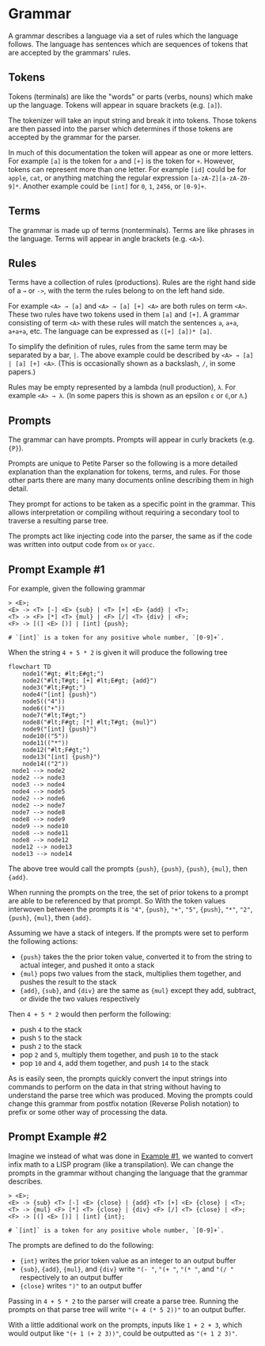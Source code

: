 ﻿# Grammar

A grammar describes a language via a set of rules which the language follows.
The language has sentences which are sequences of tokens that are accepted by the grammars' rules.

## Tokens

Tokens (terminals) are like the "words" or parts (verbs, nouns) which
make up the language.
Tokens will appear in square brackets (e.g. `[a]`).

The tokenizer will take an input string and break it into tokens.
Those tokens are then passed into the parser which determines
if those tokens are accepted by the grammar for the parser.

In much of this documentation the token will appear as one or more letters.
For example `[a]` is the token for `a` and `[+]` is the token for `+`.
However, tokens can represent more than one letter.
For example `[id]` could be for `apple`, `cat`, or anything matching
the regular expression `[a-zA-Z][a-zA-Z0-9]*`. Another example
could be `[int]` for `0`, `1`, `2456`, or `[0-9]+`.

## Terms

The grammar is made up of terms (nonterminals).
Terms are like phrases in the language.
Terms will appear in angle brackets (e.g. `<A>`).

## Rules

Terms have a collection of rules (productions).
Rules are the right hand side of a `→` or `->`,
with the term the rules belong to on the left hand side.

For example `<A> → [a]` and `<A> → [a] [+] <A>` are both rules on term `<A>`.
These two rules have two tokens used in them `[a]` and `[+]`.
A grammar consisting of term `<A>` with these rules will match the sentences
`a`, `a+a`, `a+a+a`, etc. The language can be expressed as `([+] [a])* [a]`.

To simplify the definition of rules, rules from the same term may be separated
by a bar, `|`. The above example could be described by `<A> → [a] | [a] [+] <A>`.
(This is occasionally shown as a backslash, `/`, in some papers.)

Rules may be empty represented by a lambda (null production), `λ`. For example `<A> → λ`.
(In some papers this is shown as an epsilon `ε` or `∈`,or `Λ`.)

## Prompts

The grammar can have prompts.
Prompts will appear in curly brackets (e.g. `{P}`).

Prompts are unique to Petite Parser so the following is a more detailed
explanation than the explanation for tokens, terms, and rules. For
those other parts there are many many documents online describing them
in high detail.

They prompt for actions to be taken as a specific point in the grammar.
This allows interpretation or compiling without requiring a secondary
tool to traverse a resulting parse tree.

The prompts act like injecting code into the parser, the same as
if the code was written into output code from `ox` or `yacc`.

## Prompt Example \#1

For example, given the following grammar

```plain
> <E>;
<E> -> <T> [-] <E> {sub} | <T> [+] <E> {add} | <T>;
<T> -> <F> [*] <T> {mul} | <F> [/] <T> {div} | <F>;
<F> -> [(] <E> [)] | [int] {push};

# `[int]` is a token for any positive whole number, `[0-9]+`.
```

When the string `4 + 5 * 2` is given it will produce the following tree

```mermaid
flowchart TD
    node1("#gt; #lt;E#gt;")
    node2("#lt;T#gt; [+] #lt;E#gt; {add}")
    node3("#lt;F#gt;")
    node4("[int] {push}")
    node5(("4"))
    node6(("+"))
    node7("#lt;T#gt;")
    node8("#lt;F#gt; [*] #lt;T#gt; {mul}")
    node9("[int] {push}")
    node10(("5"))
    node11(("*"))
    node12("#lt;F#gt;")
    node13("[int] {push}")
    node14(("2"))
 node1 --> node2
 node2 --> node3
 node3 --> node4
 node4 --> node5
 node2 --> node6
 node2 --> node7
 node7 --> node8
 node8 --> node9
 node9 --> node10
 node8 --> node11
 node8 --> node12
 node12 --> node13
 node13 --> node14
```

The above tree would call the prompts `{push}`, `{push}`, `{push}`, `{mul}`, then `{add}`.

When running the prompts on the tree, the set of prior tokens
to a prompt are able to be referenced by that prompt.
So With the token values interwoven between the prompts it is
`"4"`, `{push}`, `"+"`, `"5"`, `{push}`, `"*"`, `"2"`, `{push}`, `{mul}`, then `{add}`.

Assuming we have a stack of integers. If the prompts were set to perform the following actions:

- `{push}` takes the the prior token value, converted it to from the
  string to actual integer, and pushed it onto a stack
- `{mul}` pops two values from the stack, multiplies them together, and pushes the result to the stack
- `{add}`, `{sub}`, and `{div}` are the same as `{mul}` except they add, subtract, or divide the two values respectively

Then `4 + 5 * 2` would then perform the following:

- push `4` to the stack
- push `5` to the stack
- push `2` to the stack
- pop `2` and `5`, multiply them together, and push `10` to the stack
- pop `10` and `4`, add them together, and push `14` to the stack

As is easily seen, the prompts quickly convert the input strings into commands to perform on the data in that string
without having to understand the parse tree which was produced. Moving the prompts could change this
grammar from postfix notation (Reverse Polish notation) to prefix or some other way of processing the data.

## Prompt Example \#2

Imagine we instead of what was done in [Example #1](#prompt-example-1),
we wanted to convert infix math to a LISP program (like a transpilation).
We can change the prompts in the grammar without changing the language that the grammar describes.

```plain
> <E>;
<E> -> {sub} <T> [-] <E> {close} | {add} <T> [+] <E> {close} | <T>;
<T> -> {mul} <F> [*] <T> {close} | {div} <F> [/] <T> {close} | <F>;
<F> -> [(] <E> [)] | [int] {int};

# `[int]` is a token for any positive whole number, `[0-9]+`.
```

The prompts are defined to do the following:

- `{int}` writes the prior token value as an integer to an output buffer
- `{sub}`, `{add}`, `{mul}`, and `{div}` write `"(- "`, `"(+ "`, `"(* "`, and `"(/ "` respectively to an output buffer
- `{close}` writes `")"` to an output buffer

Passing in `4 + 5 * 2` to the parser will create a parse tree.
Running the prompts on that parse tree will write `"(+ 4 (* 5 2))"` to an output buffer.

With a little additional work on the prompts, inputs like `1 + 2 + 3`, which would output
like `"(+ 1 (+ 2 3))"`, could be outputted as `"(+ 1 2 3)"`.
